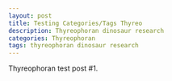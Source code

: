 ```yaml
---
layout: post
title: Testing Categories/Tags Thyreo
description: Thyreophoran dinosaur research
categories: Thyreophoran
tags: thyreophoran dinosaur research
---
```


Thyreophoran test post #1.
